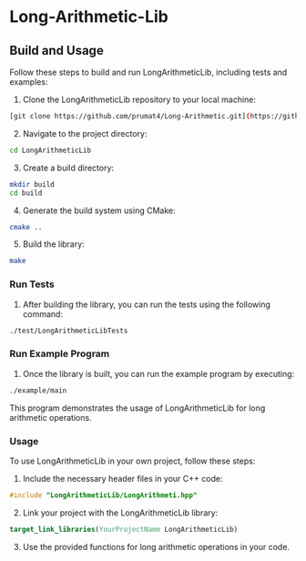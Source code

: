 # Long-Arithmetic-Lib

## Build and Usage

Follow these steps to build and run LongArithmeticLib, including tests and examples:

1. Clone the LongArithmeticLib repository to your local machine:
```bash
[git clone https://github.com/prumat4/Long-Arithmetic.git](https://github.com/prumat4/Long-Arithmetic-Lib.git)
```

2. Navigate to the project directory:
```bash 
cd LongArithmeticLib
```

3. Create a build directory:
```bash
mkdir build
cd build
```
   
4. Generate the build system using CMake:
```bash
cmake ..
```

5. Build the library:
```bash
make
```
   
### Run Tests

1. After building the library, you can run the tests using the following command:
```bash
./test/LongArithmeticLibTests
```
   
### Run Example Program

1. Once the library is built, you can run the example program by executing:
```bash
./example/main
```
   This program demonstrates the usage of LongArithmeticLib for long arithmetic operations.

### Usage

To use LongArithmeticLib in your own project, follow these steps:

1. Include the necessary header files in your C++ code:
```c++
#include "LongArithmeticLib/LongArithmeti.hpp"
```

2. Link your project with the LongArithmeticLib library:
```cmake
target_link_libraries(YourProjectName LongArithmeticLib)
```

3. Use the provided functions for long arithmetic operations in your code.
